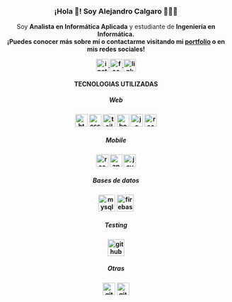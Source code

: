 <h3 align="center">¡Hola 👋! Soy Alejandro Calgaro 👨🏻‍💻</h3>
<p align="center">Soy <strong>Analista en Informática Aplicada</strong> y estudiante de <strong>Ingeniería en Informática<strong>.
  <br />¡Puedes conocer más sobre mí o contactarme visitando mi <a href="https://alejandrocalgaro.com.ar">portfolio</a> o en mis redes sociales!</p>

<div align="center">
   
  <a href="https://instagram.com/alecalgaro" target="_blank">
    <img align="center" src="https://cdn.icon-icons.com/icons2/1211/PNG/512/1491580635-yumminkysocialmedia26_83102.png" alt="instagram" height="28px" width="28px" />
  </a>
  <a href="https://facebook.com/alejandrocalgaro" target="_blank">
    <img align="center" src="https://cdn.icon-icons.com/icons2/642/PNG/512/facebook_icon-icons.com_59205.png" alt="facebook" height="28px" width="28px"/>
  </a>
  <a href="https://www.linkedin.com/in/alejandrocalgaro/" target="_blank">
    <img align="center" src="https://cdn.icon-icons.com/icons2/805/PNG/512/linkedin_icon-icons.com_65929.png" alt="linkedin" height="28px" width="28px"/>
  </a>
  
<h4>TECNOLOGIAS UTILIZADAS</h4>
  <h5>Web</h5>
    <img src="https://cdn.icon-icons.com/icons2/2107/PNG/512/file_type_html_icon_130541.png" alt="html" height="28px" width="28px">
    <img src="https://cdn.icon-icons.com/icons2/2107/PNG/512/file_type_css_icon_130661.png" alt="css" height="28px" width="28px">
    <img src="https://cdn.icon-icons.com/icons2/2107/PNG/512/file_type_tailwind_icon_130128.png" alt="tailwind" height="28px" width="28px">
    <img src="https://cdn.icon-icons.com/icons2/2415/PNG/512/bootstrap_plain_logo_icon_146619.png" alt="bootstrap" height="28px" width="28px">
    <img src="https://cdn.icon-icons.com/icons2/2108/PNG/512/javascript_icon_130900.png" alt="js" height="28px" width="28px">
    <img src="https://cdn.icon-icons.com/icons2/2415/PNG/512/react_original_logo_icon_146374.png" alt="react" height="28px" width="28px">
  
  <h5>Mobile</h5>
    <img src="https://cdn.icon-icons.com/icons2/2415/PNG/512/react_original_logo_icon_146374.png" alt="react-native" height="28px" width="28px">
    <img src="https://cdn.icon-icons.com/icons2/3053/PNG/512/android_studio_macos_bigsur_icon_189484.png" alt="android-studio" height="28px" width="28px">
    <img src="https://cdn.icon-icons.com/icons2/159/PNG/256/java_22523.png" alt="java" height="28px" width="28px">
   
  <h5>Bases de datos</h5>
    <img src="https://cdn.icon-icons.com/icons2/2415/PNG/512/mysql_original_wordmark_logo_icon_146417.png" alt="mysql" height="38px" width="38px">
    <img src="https://cdn.icon-icons.com/icons2/691/PNG/512/google_firebase_icon-icons.com_61475.png" alt="firebase" height="38px" width="38px">
  
  <h5>Testing</h5>
  <img src="https://playwright.dev/img/playwright-logo.svg" alt="github" height="38px" width="38px">
  
  <h5>Otras</h5>
    <img src="https://user-images.githubusercontent.com/59174208/189537606-03b589fd-88c4-4bfd-939a-b68b48509c95.png" alt="github" height="28px" width="28px">
    <img src="https://user-images.githubusercontent.com/59174208/189537624-59779b7d-c832-4d2c-a792-1cfb1217eff0.png" alt="github" height="28px" width="28px">
    
  </div>
